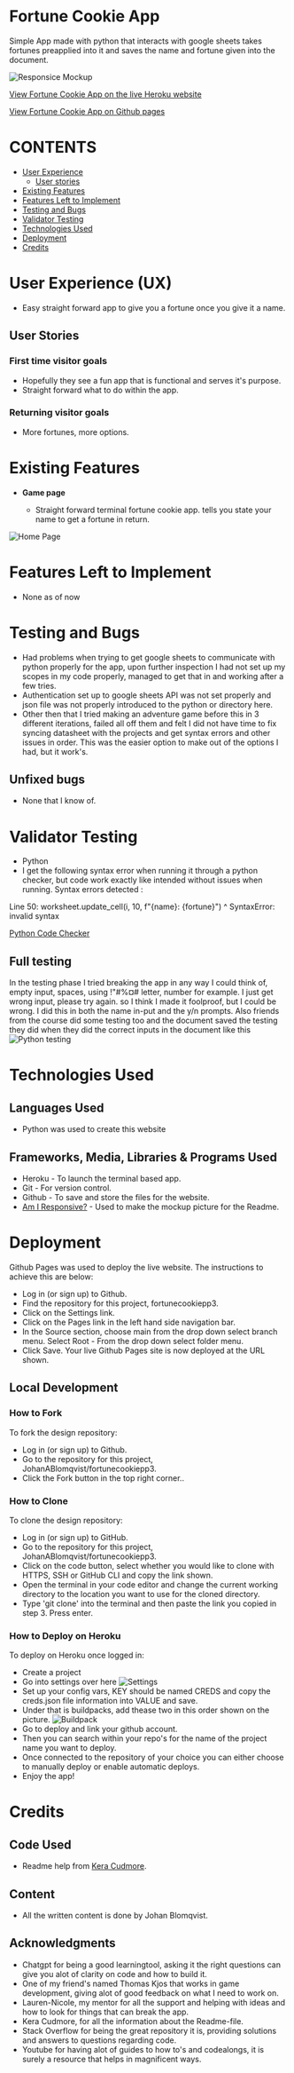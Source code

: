 # Fortune Cookie App
Simple App made with python that interacts with google sheets takes fortunes preapplied into it and saves the name and fortune given into the document.

![Responsice Mockup](https://github.com/JohanABlomqvist/fortunecookiepp3/blob/58d2d6c4e88940adda6972a22fa83f92a45c5da7/assets/images/responsice.PNG)

[View Fortune Cookie App on the live Heroku website](https://fortunecookiepp3.herokuapp.com/)

[View Fortune Cookie App on Github pages](https://github.com/JohanABlomqvist/fortunecookiepp3/)
# CONTENTS
* [User Experience](#user-experience-ux)
  * [User stories](#user-stories)
* [Existing Features](#existing-features)
* [Features Left to Implement](#features-left-to-implement)
* [Testing and Bugs](#testing-and-bugs)
* [Validator Testing](#validator-testing)
* [Technologies Used](#technologies-used)
* [Deployment](#deployment)
* [Credits](#credits)

# User Experience (UX)

- Easy straight forward app to give you a fortune once you give it a name.

## User Stories

### First time visitor goals
- Hopefully they see a fun app that is functional and serves it's purpose.
- Straight forward what to do within the app.

### Returning visitor goals
- More fortunes, more options.

# Existing Features 

- __Game page__
 
  - Straight forward terminal fortune cookie app. tells you state your name to get a fortune in return.

![Home Page](https://github.com/JohanABlomqvist/fortunecookiepp3/blob/58d2d6c4e88940adda6972a22fa83f92a45c5da7/assets/images/appshow.PNG)


# Features Left to Implement

- None as of now

# Testing and Bugs
- Had problems when trying to get google sheets to communicate with python properly for the app, upon further inspection I had not set up my scopes in my code properly, managed to get that in and working after a few tries.
- Authentication set up to google sheets API was not set properly and json file was not properly introduced to the python or directory here. 
- Other then that I tried making an adventure game before this in 3 different iterations, failed all off them and felt I did not have time to fix syncing datasheet with the projects and get syntax errors and other issues in order. This was the easier option to make out of the options I had, but it work's. 

## Unfixed bugs
- None that I know of.

# Validator Testing 

- Python
- I get the following syntax error when running it through a python checker, but code work exactly like intended without issues when running.
 Syntax errors detected :

Line 50:
worksheet.update_cell(i, 10, f"{name}: {fortune}")
^
SyntaxError: invalid syntax

[Python Code Checker](https://www.pythonchecker.com)

## Full testing
In the testing phase I tried breaking the app in any way I could think of, empty input, spaces, using !"#%¤# letter, number for example. I just get wrong input, please try again. so I think I made it foolproof, but I could be wrong. I did this in both the name in-put and the y/n prompts. 
Also friends from the course did some testing too and the document saved the testing they did when they did the correct inputs in the document like this
![Python testing](https://github.com/JohanABlomqvist/fortunecookiepp3/blob/da64f0bb2191ec0b7154e07ecd38bbc33d6e16b5/assets/images/test.PNG)
# Technologies Used
## Languages Used
- Python was used to create this website

## Frameworks, Media, Libraries & Programs Used
- Heroku - To launch the terminal based app.
- Git - For version control.
- Github - To save and store the files for the website.
- [Am I Responsive?](https://ui.dev/amiresponsive) - Used to make the mockup picture for the Readme.

# Deployment
Github Pages was used to deploy the live website. The instructions to achieve this are below:

- Log in (or sign up) to Github.
- Find the repository for this project, fortunecookiepp3.
- Click on the Settings link.
- Click on the Pages link in the left hand side navigation bar.
- In the Source section, choose main from the drop down select branch menu. Select Root - From the drop down select folder menu.
- Click Save. Your live Github Pages site is now deployed at the URL shown.

## Local Development
### How to Fork
To fork the  design repository:

- Log in (or sign up) to Github.
- Go to the repository for this project, JohanABlomqvist/fortunecookiepp3.
- Click the Fork button in the top right corner..

### How to Clone
To clone the  design repository:

- Log in (or sign up) to GitHub.
- Go to the repository for this project, JohanABlomqvist/fortunecookiepp3.
- Click on the code button, select whether you would like to clone with HTTPS, SSH or GitHub CLI and copy the link shown.
- Open the terminal in your code editor and change the current working directory to the location you want to use for the cloned directory.
- Type 'git clone' into the terminal and then paste the link you copied in step 3. Press enter.

### How to Deploy on Heroku
To deploy on Heroku once logged in:
- Create a project
- Go into settings over here 
![Settings](https://github.com/JohanABlomqvist/fortunecookiepp3/blob/c475015d2d1872e244efe45897a25058a194719a/assets/images/heroku1.PNG)
- Set up your config vars, KEY should be named CREDS and copy the creds.json file information into VALUE and save. 
- Under that is buildpacks, add thease two in this order shown on the picture. 
![Buildpack](https://github.com/JohanABlomqvist/fortunecookiepp3/blob/9085ed4e95801375846608b92b23dff39adb38fc/assets/images/heroku2.PNG)
- Go to deploy and link your github account.
- Then you can search within your repo's for the name of the project name you want to deploy.
- Once connected to the repository of your choice you can either choose to manually deploy or enable automatic deploys.
- Enjoy the app!

# Credits

## Code Used
- Readme help from [Kera Cudmore](https://github.com/kera-cudmore/readme-examples/blob/main/milestone1-readme.md).
## Content
- All the written content is done by Johan Blomqvist.
## Acknowledgments
- Chatgpt for being a good learningtool, asking it the right questions can give you alot of clarity on code and how to build it.
- One of my friend's named Thomas Kjos that works in game development, giving alot of good feedback on what I need to work on.
- Lauren-Nicole, my mentor for all the support and helping with ideas and how to look for things that can break the app.
- Kera Cudmore, for all the information about the Readme-file.
- Stack Overflow for being the great repository it is, providing solutions and answers to questions regarding code.
- Youtube for having alot of guides to how to's and codealongs, it is surely a resource that helps in magnificent ways.